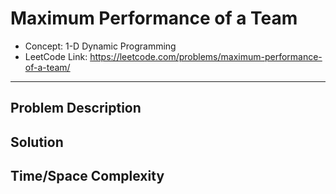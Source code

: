 # Maximum Performance of a Team

- Concept: 1-D Dynamic Programming
- LeetCode Link: https://leetcode.com/problems/maximum-performance-of-a-team/

---

## Problem Description

## Solution

## Time/Space Complexity

